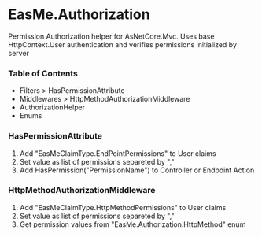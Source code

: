 ﻿# EasMe.Authorization
Permission Authorization helper for AsNetCore.Mvc.
Uses base HttpContext.User authentication and verifies permissions initialized by server

### Table of Contents
- Filters > HasPermissionAttribute
- Middlewares > HttpMethodAuthorizationMiddleware
- AuthorizationHelper
- Enums

### HasPermissionAttribute
1. Add "EasMeClaimType.EndPointPermissions" to User claims
2. Set value as list of permissions separeted by ","
3. Add HasPermission("PermissionName") to Controller or Endpoint Action

### HttpMethodAuthorizationMiddleware
1. Add "EasMeClaimType.HttpMethodPermissions" to User claims
2. Set value as list of permissions separeted by ","
3. Get permission values from "EasMe.Authorization.HttpMethod" enum